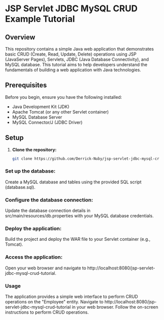 # JSP Servlet JDBC MySQL CRUD Example Tutorial

## Overview

This repository contains a simple Java web application that demonstrates basic CRUD (Create, Read, Update, Delete) operations using JSP (JavaServer Pages), Servlets, JDBC (Java Database Connectivity), and MySQL database. This tutorial aims to help developers understand the fundamentals of building a web application with Java technologies.

## Prerequisites

Before you begin, ensure you have the following installed:

- Java Development Kit (JDK)
- Apache Tomcat (or any other Servlet container)
- MySQL Database Server
- MySQL Connector/J (JDBC Driver)

## Setup

1. **Clone the repository:**

   ```bash
   git clone https://github.com/Derrick-Nuby/jsp-servlet-jdbc-mysql-crud-tutorial.git


### Set up the database:

Create a MySQL database and tables using the provided SQL script (database.sql).

### Configure the database connection:

Update the database connection details in src/main/resources/db.properties with your MySQL database credentials.

### Deploy the application:

Build the project and deploy the WAR file to your Servlet container (e.g., Tomcat).

### Access the application:

Open your web browser and navigate to http://localhost:8080/jsp-servlet-jdbc-mysql-crud-tutorial.


### Usage
The application provides a simple web interface to perform CRUD operations on the "Employee" entity.
Navigate to http://localhost:8080/jsp-servlet-jdbc-mysql-crud-tutorial in your web browser.
Follow the on-screen instructions to perform CRUD operations.